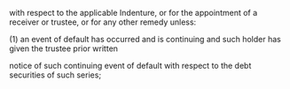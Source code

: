 with respect to the applicable Indenture, or for the appointment of a receiver or trustee, or for any other remedy
unless:

(1)  an event of default has occurred and is continuing and such holder has given the trustee prior written

notice of such continuing event of default with respect to the debt securities of such series;